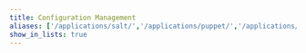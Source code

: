 ```yaml
---
title: Configuration Management
aliases: ['/applications/salt/','/applications/puppet/','/applications/ansible/','/applications/chef/','/applications/configuration-management/']
show_in_lists: true
---
```

